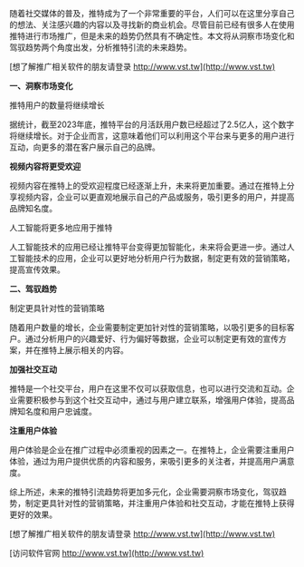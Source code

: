 随着社交媒体的普及，推特成为了一个非常重要的平台，人们可以在这里分享自己的想法、关注感兴趣的内容以及寻找新的商业机会。尽管目前已经有很多人在使用推特进行市场推广，但是未来的趋势仍然具有不确定性。本文将从洞察市场变化和驾驭趋势两个角度出发，分析推特引流的未来趋势。

[想了解推广相关软件的朋友请登录 http://www.vst.tw](http://www.vst.tw)

**一、洞察市场变化**

推特用户的数量将继续增长

据统计，截至2023年底，推特平台的月活跃用户数已经超过了2.5亿人，这个数字将继续增长。对于企业而言，这意味着他们可以利用这个平台来与更多的用户进行互动，向更多的潜在客户展示自己的品牌。

**视频内容将更受欢迎**

视频内容在推特上的受欢迎程度已经逐渐上升，未来将更加重要。通过在推特上分享视频内容，企业可以更直观地展示自己的产品或服务，吸引更多的用户，并提高品牌知名度。

人工智能将更多地应用于推特

人工智能技术的应用已经让推特平台变得更加智能化，未来将会更进一步。通过人工智能技术的应用，企业可以更好地分析用户行为数据，制定更有效的营销策略，提高宣传效果。

**二、驾驭趋势**

制定更具针对性的营销策略

随着用户数量的增长，企业需要制定更加针对性的营销策略，以吸引更多的目标客户。通过分析用户的兴趣爱好、行为偏好等数据，企业可以制定更有效的宣传方案，并在推特上展示相关的内容。

**加强社交互动**

推特是一个社交平台，用户在这里不仅可以获取信息，也可以进行交流和互动。企业需要积极参与到这个社交互动中，通过与用户建立联系，增强用户体验，提高品牌知名度和用户忠诚度。

**注重用户体验**

用户体验是企业在推广过程中必须重视的因素之一。在推特上，企业需要注重用户体验，通过为用户提供优质的内容和服务，来吸引更多的关注者，并提高用户满意度。

综上所述，未来的推特引流趋势将更加多元化，企业需要洞察市场变化，驾驭趋势，制定更具针对性的营销策略，并注重用户体验和社交互动，才能在推特上获得更好的效果。

[想了解推广相关软件的朋友请登录 http://www.vst.tw](http://www.vst.tw)


[访问软件官网 http://www.vst.tw](http://www.vst.tw)
